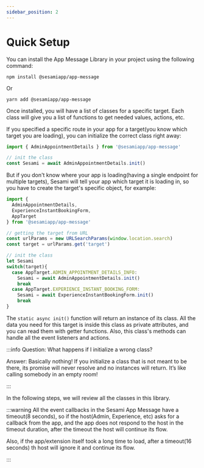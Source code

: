 ```yaml
---
sidebar_position: 2
---
```


# Quick Setup
You can install the App Message Library in your project using the following command:

```markup
npm install @sesamiapp/app-message
```

Or

```markup
yarn add @sesamiapp/app-message
```

Once installed, you will have a list of classes for a specific target. Each class will give you a list of functions to get needed values, actions, etc.

If you specified a specific route in your app for a target(you know which target you are loading), you can initialize the correct class right away:

```ts
import { AdminAppointmentDetails } from '@sesamiapp/app-message'

// init the class
const Sesami = await AdminAppointmentDetails.init()
```

But if you don't know where your app is loading(having a single endpoint for multiple targets), Sesami will tell your app which target it is loading in, so you have to create the target's specific object, for example:

```ts
import {
  AdminAppointmentDetails,
  ExperienceInstantBookingForm,
  AppTarget
} from '@sesamiapp/app-message'

// getting the target from URL
const urlParams = new URLSearchParams(window.location.search)
const target = urlParams.get('target')

// init the class
let Sesami
switch(target){
  case AppTarget.ADMIN_APPOINTMENT_DETAILS_INFO:
    Sesami = await AdminAppointmentDetails.init()
    break
  case AppTarget.EXPERIENCE_INSTANT_BOOKING_FORM:
    Sesami = await ExperienceInstantBookingForm.init()
    break
}
```

The `static async init()` function will return an instance of its class. All the data you need for this target is inside this class as private attributes, and you can read them with getter functions.
Also, this class's methods can handle all the event listeners and actions.

:::info
<a>Question: What happens if I initialize a wrong class?</a>
<p>
Answer: Basically nothing! If you initialize a class that is not meant to be there, its promise will never resolve and no instances will return. It’s like calling somebody in an empty room!
</p>
:::

In the following steps, we will review all the classes in this library.

:::warning
<a>
All the event callbacks in the Sesami App Message have a timeout(8 seconds), so if the host(Admin, Experience, etc) asks for a callback from the app, and the app does not respond to the host in the timeout duration, after the timeout the host will continue its flow.
</a>
<p>
Also, if the app/extension itself took a long time to load, after a timeout(16 seconds) th host will ignore it and continue its flow.
</p>
:::
